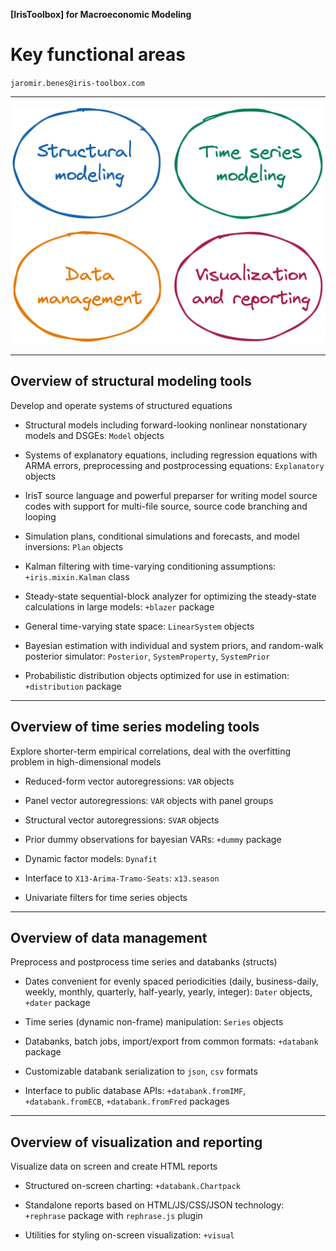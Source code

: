 
__[IrisToolbox] for Macroeconomic Modeling__

# Key functional areas 

`jaromir.benes@iris-toolbox.com`

---

![Functional areas](../assets/functional-areas.png)


---

## Overview of structural modeling tools

Develop and operate systems of structured equations

* Structural models including forward-looking nonlinear nonstationary models and DSGEs: `Model` objects

* Systems of explanatory equations, including regression equations with ARMA errors, preprocessing and postprocessing equations: `Explanatory` objects

* IrisT source language and powerful preparser for writing model source codes with support for multi-file source, source code branching and looping

* Simulation plans, conditional simulations and forecasts, and model inversions: `Plan` objects

* Kalman filtering with time-varying conditioning assumptions: `+iris.mixin.Kalman` class

* Steady-state sequential-block analyzer for optimizing the steady-state calculations in large models: `+blazer` package

* General time-varying state space: `LinearSystem` objects

* Bayesian estimation with individual and system priors, and random-walk posterior simulator:  `Posterior`, `SystemProperty`, `SystemPrior`

* Probabilistic distribution objects optimized for use in estimation: `+distribution` package

---


## Overview of time series modeling tools

Explore shorter-term empirical correlations, deal with the overfitting problem in high-dimensional models

* Reduced-form vector autoregressions: `VAR` objects

* Panel vector autoregressions: `VAR` objects with panel groups

* Structural vector autoregressions: `SVAR` objects

* Prior dummy observations for bayesian VARs: `+dummy` package

* Dynamic factor models: `Dynafit`

* Interface to `X13-Arima-Tramo-Seats`: `x13.season`

* Univariate filters for time series objects

---

## Overview of data management

Preprocess and postprocess time series and databanks (structs)

* Dates convenient for evenly spaced periodicities (daily, business-daily, weekly, monthly, quarterly, half-yearly, yearly, integer): `Dater` objects, `+dater` package

* Time series (dynamic non-frame) manipulation: `Series` objects

* Databanks, batch jobs, import/export from common formats: `+databank` package

* Customizable databank serialization to `json`, `csv` formats

* Interface to public database APIs: `+databank.fromIMF`, `+databank.fromECB`, `+databank.fromFred` packages


---

## Overview of visualization and reporting

Visualize data on screen and create HTML reports

* Structured on-screen charting: `+databank.Chartpack`

* Standalone reports based on HTML/JS/CSS/JSON technology: `+rephrase` package with `rephrase.js` plugin

* Utilities for styling on-screen visualization: `+visual`

